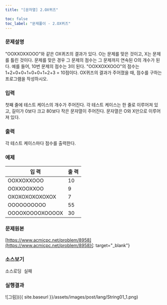 ```yaml
---
title: "[문자열] 2.OX퀴즈"

toc: false
toc_label: "문제풀이 - 2.OX퀴즈"
---
```


### 문제설명 
"OOXXOXXOOO"와 같은 OX퀴즈의 결과가 있다. O는 문제를 맞은 것이고, X는 문제를 틀린 것이다. 
문제를 맞은 경우 그 문제의 점수는 그 문제까지 연속된 O의 개수가 된다. 
예를 들어, 10번 문제의 점수는 3이 된다.
"OOXXOXXOOO"의 점수는 1+2+0+0+1+0+0+1+2+3 = 10점이다.
OX퀴즈의 결과가 주어졌을 때, 점수를 구하는 프로그램을 작성하시오.

### 입력
첫째 줄에 테스트 케이스의 개수가 주어진다. 각 테스트 케이스는 한 줄로 이루어져 있고, 길이가 0보다 크고 80보다 작은 문자열이 주어진다. 문자열은 O와 X만으로 이루어져 있다.

### 출력
각 테스트 케이스마다 점수를 출력한다.

### 예제

입    력 |  출    력     
----- | -----    
OOXXOXXOOO |  10
OOXXOOXXOO | 9    
OXOXOXOXOXOXOX | 7
OOOOOOOOOO | 55
OOOOXOOOOXOOOOX | 30

### 문제원본    
[https://www.acmicpc.net/problem/8958](https://www.acmicpc.net/problem/8958){: target="_blank"}

### 소스보기
<pre id="show1" class="show-json-from-git">소스로딩 실패</pre>
<script>showJsonFromGit('{{ site.repository_raw }}/step2/String01Sum.java', 'show1', '500px');</script>


### 실행결과
![그림]({{ site.baseurl }}/assets/images/post/lang/String01_1.png)



